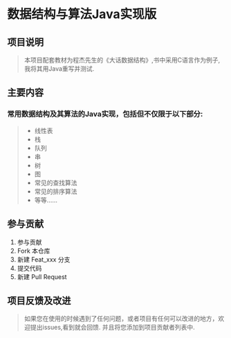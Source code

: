 # 数据结构与算法Java实现版

## 项目说明
> 本项目配套教材为程杰先生的《大话数据结构》,书中采用C语言作为例子,我将其用Java重写并测试. 

## 主要内容

### 常用数据结构及其算法的Java实现，包括但不仅限于以下部分:
 
>- 线性表
>- 栈
>- 队列
>- 串
>- 树
>- 图
>- 常见的查找算法
>- 常见的排序算法
>- 等等......

## 参与贡献
1. 参与贡献
2. Fork 本仓库
3. 新建 Feat_xxx 分支
4. 提交代码
5. 新建 Pull Request

## 项目反馈及改进

> 如果您在使用的时候遇到了任何问题，或者项目有任何可以改进的地方，欢迎提出issues,看到就会回馈.
> 并且将您添加到项目贡献者列表中.